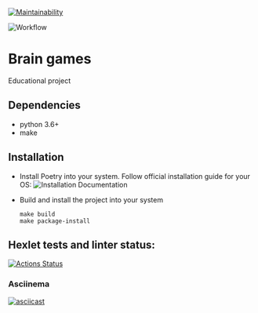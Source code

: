 [![Maintainability](https://api.codeclimate.com/v1/badges/a99a88d28ad37a79dbf6/maintainability)](https://codeclimate.com/github/codeclimate/codeclimate/maintainability)

![Workflow](https://github.com/foxy-chay/python-project-lvl1/actions/workflows/pyci.yml/badge.svg)

# Brain games

Educational project

## Dependencies

- python 3.6+
- make

## Installation

- Install Poetry into your system. Follow official installation guide for your OS: 
  ![Installation Documentation](https://python-poetry.org/docs/#installation)

- Build and install the project into your system
  ```
  make build
  make package-install
  ```

## Hexlet tests and linter status:

[![Actions Status](https://github.com/foxy-chay/python-project-lvl1/workflows/hexlet-check/badge.svg)](https://github.com/foxy-chay/python-project-lvl1/actions)

### Asciinema
[![asciicast](https://asciinema.org/a/Czn6MMEt5saWPTro0NSDTal04.svg)](https://asciinema.org/a/Czn6MMEt5saWPTro0NSDTal04)
